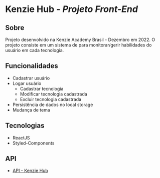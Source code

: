 # Kenzie Hub - _Projeto Front-End_

## Sobre
Projeto desenvolvido na Kenzie Academy Brasil - Dezembro em 2022.
O projeto consiste em um sistema de para monitorar/gerir habilidades do usuário em cada tecnologia.

## Funcionalidades
- Cadastrar usuário
- Logar usuário
    -  Cadastrar tecnologia
    -  Modificar tecnologia cadastrada
    -  Excluir tecnologia cadastrada
- Persistência de dados no local storage
- Mudança de tema

## Tecnologias
- ReactJS
- Styled-Components

## API
- [API - Kenzie Hub](https://github.com/leocarlos-dias/kenziehub-api)
